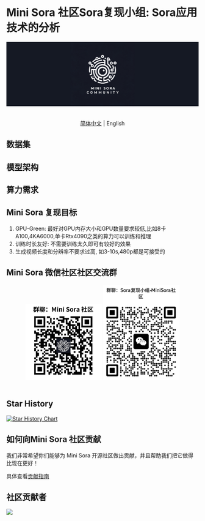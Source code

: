 # Mini Sora 社区Sora复现小组: Sora应用技术的分析
<!-- 
## Replication Group of Mini Sora

Welcome everyone to join the replication group! 

Please check out the latest updates and relevant materials on https://github.com/mini-sora/. 

Currently, the selected baseline papers for replication are **OpenDiT**(02/29), **SiT**(02/29), and **W.A.L.T**(after codes are released). 

Feel free to contribute with other improvements to replicate Sora.
-->
<div align="center">

<img src="../assets/logo.jpg" width="600"/>
  <div>&nbsp;</div>
  <div align="center">
  </div>
</div>

<div align="center">

[简体中文]([./README.md](./README.md)) | English

</div>


## 数据集



## 模型架构



## 算力需求




## Mini Sora 复现目标
1. GPU-Green: 最好对GPU内存大小和GPU数量要求较低,比如8卡A100,4KA6000,单卡Rtx4090之类的算力可以训练和推理
2. 训练时长友好: 不需要训练太久即可有较好的效果
3. 生成视频长度和分辨率不要求过高, 如3-10s,480p都是可接受的

## Mini Sora 微信社区社区交流群

<div align="center">

<img src="../assets/qrcode.png" width="200"/>
<img src="../assets/sora-reproduce.png" width="200"/>
  <div>&nbsp;</div>
  <div align="center">
  </div>
</div>

## Star History

[![Star History Chart](https://api.star-history.com/svg?repos=mini-sora/minisora&type=Date)](https://star-history.com/#mini-sora/minisora&Date)

## 如何向Mini Sora 社区贡献

我们非常希望你们能够为 Mini Sora 开源社区做出贡献，并且帮助我们把它做得比现在更好！

具体查看[贡献指南](../docs/CONTRIBUTING.md)

## 社区贡献者

<!-- readme: collaborators,contributors -start -->

<!-- readme: collaborators,contributors -end -->

<a href="https://github.com/mini-sora/minisora/graphs/contributors">
  <img src="https://contrib.rocks/image?repo=mini-sora/minisora" />
</a>
